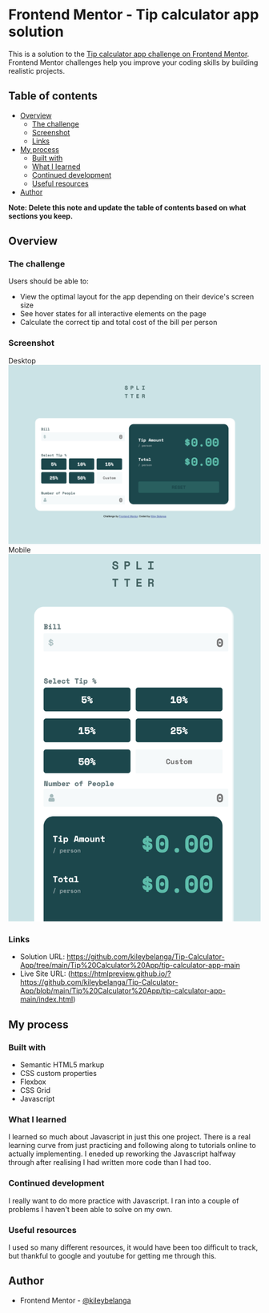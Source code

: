 # Frontend Mentor - Tip calculator app solution

This is a solution to the [Tip calculator app challenge on Frontend Mentor](https://www.frontendmentor.io/challenges/tip-calculator-app-ugJNGbJUX). Frontend Mentor challenges help you improve your coding skills by building realistic projects.

## Table of contents

- [Overview](#overview)
  - [The challenge](#the-challenge)
  - [Screenshot](#screenshot)
  - [Links](#links)
- [My process](#my-process)
  - [Built with](#built-with)
  - [What I learned](#what-i-learned)
  - [Continued development](#continued-development)
  - [Useful resources](#useful-resources)
- [Author](#author)

**Note: Delete this note and update the table of contents based on what sections you keep.**

## Overview

### The challenge

Users should be able to:

- View the optimal layout for the app depending on their device's screen size
- See hover states for all interactive elements on the page
- Calculate the correct tip and total cost of the bill per person

### Screenshot
Desktop
![](./images/Tip%20Calculator%20Desktop.png)
Mobile
![](./images/Tip%20Calculator%20Mobile.png)


### Links

- Solution URL: https://github.com/kileybelanga/Tip-Calculator-App/tree/main/Tip%20Calculator%20App/tip-calculator-app-main
- Live Site URL: (https://htmlpreview.github.io/?https://github.com/kileybelanga/Tip-Calculator-App/blob/main/Tip%20Calculator%20App/tip-calculator-app-main/index.html)

## My process

### Built with

- Semantic HTML5 markup
- CSS custom properties
- Flexbox
- CSS Grid
- Javascript

### What I learned

I learned so much about Javascript in just this one project. There is a real learning curve from just practicing and following along to tutorials online to actually implementing. I eneded up reworking the Javascript halfway through after realising I had written more code than I had too. 

### Continued development

I really want to do more practice with Javascript. I ran into a couple of problems I haven't been able to solve on my own. 


### Useful resources

I used so many different resources, it would have been too difficult to track, but thankful to google and youtube for getting me through this.

## Author

- Frontend Mentor - [@kileybelanga](https://www.frontendmentor.io/profile/kileybelanga)


